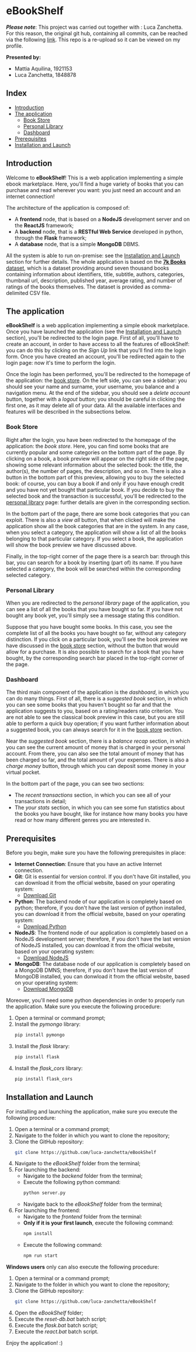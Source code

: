# eBookShelf

***Please note***: This project was carried out together with : Luca Zanchetta. For this reason, the original git hub, containing all commits, can be reached via the following [link](https://github.com/luca-zanchetta/eBookShelf). This repo is a re-upload so it can be viewed on my profile.


**Presented by:**
- Mattia Aquilina, 1921153
- Luca Zanchetta, 1848878

## Index
- [Introduction](#introduction)
- [The application](#the-application)
  - [Book Store](#book-store)
  - [Personal Library](#personal-library)
  - [Dashboard](#dashboard)
- [Prerequisites](#prerequisites)
- [Installation and Launch](#installation-and-launch)

## Introduction

Welcome to **eBookShelf**! This is a web application implementing a simple ebook marketplace. Here, you'll find a huge variety of books that you can purchase and read wherever you want: you just need an account and an internet connection!

The architecture of the application is composed of:
- A **frontend** node, that is based on a **NodeJS** development server and on the **ReactJS** framework;
- A **backend** node, that is a **RESTful Web Service** developed in python, through the **Flask** framework;
- A **database** node, that is a simple **MongoDB** DBMS.

All the system is able to run on-premise: see the [Installation and Launch](#installation-and-launch) section for further details. The whole application is based on the [**7k Books** dataset](https://www.kaggle.com/datasets/dylanjcastillo/7k-books-with-metadata), which is a dataset providing around seven thousand books containing information about identifiers, title, subtitle, authors, categories, thumbnail url, description, published year, average rating, and number of ratings of the books themselves. The dataset is provided as comma-delimited CSV file.

## The application
**eBookShelf** is a web application implementing a simple ebook marketplace. Once you have launched the application (see the [Installation and Launch](#installation-and-launch) section), you'll be redirected to the login page. First of all, you'll have to create an account, in order to have access to all the features of eBookShelf: you can do this by clicking on the *Sign Up* link that you'll find into the login form. Once you have created an account, you'll be redirected again to the login page: now it's time to perform the login.

Once the login has been performed, you'll be redirected to the homepage of the application: the [book store](#book-store). On the left side, you can see a sidebar: you should see your name and surname, your username, you balance and a navigation menu. At the end of the sidebar, you should see a *delete account* button, together with a *logout* button; you should be careful in clicking the first one, as it may delete all of your data. All the available interfaces and features will be described in the subsections below.

### Book Store
Right after the login, you have been redirected to the homepage of the application: the *book store*. Here, you can find some books that are currently popular and some categories on the bottom part of the page. By clicking on a book, a book preview will appear on the right side of the page, showing some relevant information about the selected book: the title, the author(s), the number of pages, the description, and so on. There is also a button in the bottom part of this preview, allowing you to buy the selected book: of course, you can buy a book if and only if you have enough credit and you have not yet bought that particular book. If you decide to buy the selected book and the transaction is successful, you'll be redirected to the [personal library](#personal-library) page: further details are given in the corresponding section. 

In the bottom part of the page, there are some book categories that you can exploit. There is also a *view all* button, that when clicked will make the application show all the book categories that are in the system. In any case, when you select a category, the application will show a list of all the books belonging to that particular category. If you select a book, the application will show the book preview we have discussed above. 

Finally, in the top-right corner of the page there is a search bar: through this bar, you can search for a book by inserting (part of) its name. If you have selected a category, the book will be searched within the corresponding selected category.

### Personal Library
When you are redirected to the *personal library* page of the application, you can see a list of all the books that you have bought so far. If you have not bought any book yet, you'll simply see a message stating this condition. 

Suppose that you have bought some books. In this case, you see the complete list of all the books you have bought so far, without any category distinction. If you click on a particular book, you'll see the book preview we have discussed in the [book store](#book-store) section, without the button that would allow for a purchase. It is also possible to search for a book that you have bought, by the corresponding search bar placed in the top-right corner of the page.

### Dashboard
The third main component of the application is the *dashboard*, in which you can do many things. First of all, there is a *suggested book* section, in which you can see some books that you haven't bought so far and that the application suggests to you, based on a rating/readers ratio criterion. You are not able to see the classical book preview in this case, but you are still able to perform a quick buy operation; if you want further information about a suggested book, you can always search for it in the [book store](#book-store) section.

Near the *suggested book* section, there is a *balance recap* section, in which you can see the current amount of money that is charged in your personal account. From there, you can also see the total amount of money that has been charged so far, and the total amount of your expenses. There is also a *charge money* button, through which you can deposit some money in your virtual pocket. 

In the bottom part of the page, you can see two sections:
- The *recent transactions* section, in which you can see all of your transactions in detail;
- The *your stats* section, in which you can see some fun statistics about the books you have bought, like for instance how many books you have read or how many different genres you are interested in.

## Prerequisites
Before you begin, make sure you have the following prerequisites in place:
- **Internet Connection**: Ensure that you have an active Internet connection.
- **Git**: Git is essential for version control. If you don't have Git installed, you can download it from the official website, based on your operating system:
  - [Download Git](https://git-scm.com/downloads)
- **Python**: The backend node of our application is completely based on python; therefore, if you don't have the last version of python installed, you can download it from the official website, based on your operating system:
  - [Download Python](https://www.python.org/)
- **NodeJS**: The frontend node of our application is completely based on a NodeJS development server; therefore, if you don't have the last version of NodeJS installed, you can download it from the official website, based on your operating system:
  - [Download NodeJS](https://nodejs.org/en)
- **MongoDB**: The database node of our application is completely based on a MongoDB DMNS; therefore, if you don't have the last version of MongoDB installed, you can donwload it from the official website, based on your operating system:
  - [Download MongoDB](https://www.mongodb.com/)

Moreover, you'll need some python dependencies in order to properly run the application. Make sure you execute the following procedure:
1. Open a terminal or command prompt;
2. Install the *pymongo* library:
   ```bash
   pip install pymongo
   ```
3. Install the *flask* library:
   ```bash
   pip install flask
   ```
5. Install the *flask_cors* library:
   ```bash
   pip install flask_cors
   ```

## Installation and Launch
For installing and launching the application, make sure you execute the following procedure:
1. Open a terminal or a command prompt;
2. Navigate to the folder in which you want to clone the repository;
3. Clone the GitHub repository:
   ```bash
   git clone https://github.com/luca-zanchetta/eBookShelf
   ```
4. Navigate to the *eBookShelf* folder from the terminal;
5. For launching the backend:
   - Navigate to the *backend* folder from the terminal;
   - Execute the following python command:
     ```bash
     python server.py
     ```
   - Navigate back to the *eBookShelf* folder from the terminal;
6. For launching the frontend:
   - Navigate to the *frontend* folder from the terminal:
   - **Only if it is your first launch**, execute the following command:
     ```bash
     npm install
     ```
   - Execute the following command:
     ```bash
     npm run start
     ```

**Windows users** only can also execute the following procedure:
1. Open a terminal or a command prompt;
2. Navigate to the folder in which you want to clone the repository;
3. Clone the GitHub repository:
   ```bash
   git clone https://github.com/luca-zanchetta/eBookShelf
   ```
4. Open the *eBookShelf* folder;
5. Execute the *reset-db.bat* batch script;
6. Execute the *flask.bat* batch script;
7. Execute the *react.bat* batch script.

Enjoy the application! :)
